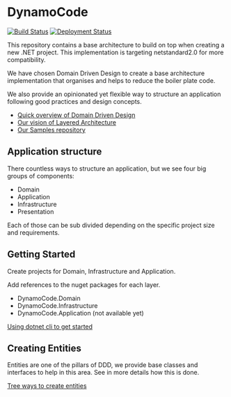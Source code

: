 # DynamoCode
[![Build Status](https://dev.azure.com/dynamocode/DynamoCode/_apis/build/status/DynamoCode.DynamoCode?branchName=master)](https://dev.azure.com/dynamocode/DynamoCode/_build/latest?definitionId=2&branchName=master)
[![Deployment Status](https://vsrm.dev.azure.com/dynamocode/_apis/public/Release/badge/7618c063-005f-45b5-b90e-149ebe322e01/1/2)](https://vsrm.dev.azure.com/dynamocode/_apis/public/Release/badge/7618c063-005f-45b5-b90e-149ebe322e01/1/2)

This repository contains a base architecture to build on top when creating a new .NET project. This implementation is targeting netstandard2.0 for more compatibility.

We have chosen Domain Driven Design to create a base architecture implementation that organises and helps to reduce the boiler plate code.

We also provide an opinionated yet flexible way to structure an application following good practices and design concepts.

* [Quick overview of Domain Driven Design](docs/domain-driven-design.md)
* [Our vision of Layered Architecture](docs/layered-architecture.md)
* [Our Samples repository](https://github.com/DynamoCode/DynamoCode.Samples)

## Application structure

There countless ways to structure an application, but we see four big groups of components:

* Domain
* Application
* Infrastructure 
* Presentation

Each of those can be sub divided depending on the specific project size and requirements.

## Getting Started

Create projects for Domain, Infrastructure and Application.

Add references to the nuget packages for each layer.

* DynamoCode.Domain
* DynamoCode.Infrastructure
* DynamoCode.Application (not available yet)

[Using dotnet cli to get started](docs/dotnet-cli-create-projects.md)

## Creating Entities

Entities are one of the pillars of DDD, we provide base classes and interfaces to help in this area. See in more details how this is done. 

[Tree ways to create entities](docs/create-entity.md)
